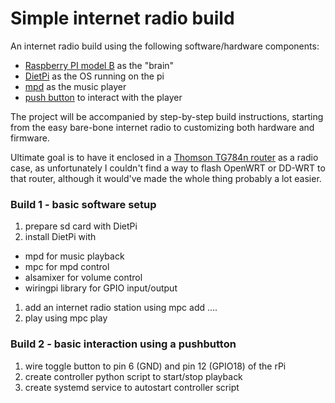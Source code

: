# Simple internet radio build

An internet radio build using the following software/hardware components:
* [Raspberry PI model B](https://www.seeedstudio.com/Raspberry-Pi-Model-B-p-1634.html) as the "brain"
* [DietPi](http://dietpi.com/) as the OS running on the pi
* [mpd](https://www.musicpd.org/) as the music player
* [push button](https://www.adafruit.com/product/1119) to interact with the player

The project will be accompanied by step-by-step build instructions, starting from the easy bare-bone internet radio to customizing both hardware and firmware.

Ultimate goal is to have it enclosed in a [Thomson TG784n router](https://images.duckduckgo.com/iu/?u=http%3A%2F%2Fwww.avanzada7.com%2Fen%2Fimagen-producto%2F1-tg784n.jpg&f=1) as a radio case, as unfortunately I couldn't find a way to flash OpenWRT or DD-WRT to that router, although it would've made the whole thing probably a lot easier.

### Build 1 - basic software setup
1. prepare sd card with DietPi
1. install DietPi with
  * mpd for music playback
  * mpc for mpd control
  * alsamixer for volume control
  * wiringpi library for GPIO input/output
1. add an internet radio station using mpc add ....
1. play using mpc play

### Build 2 - basic interaction using a pushbutton
1. wire toggle button to pin 6 (GND) and pin 12 (GPIO18) of the rPi
1. create controller python script to start/stop playback
1. create systemd service to autostart controller script
